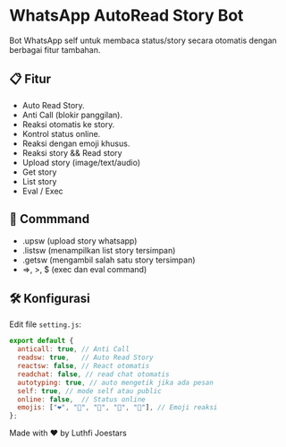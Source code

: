 # WhatsApp AutoRead Story Bot

Bot WhatsApp self untuk membaca status/story secara otomatis dengan berbagai fitur tambahan.

## 📋 Fitur
- Auto Read Story.
- Anti Call (blokir panggilan).
- Reaksi otomatis ke story.
- Kontrol status online.
- Reaksi dengan emoji khusus.
- Reaksi story && Read story
- Upload story (image/text/audio)
- Get story
- List story
- Eval / Exec

## 👾 Commmand
- .upsw (upload story whatsapp)
- .listsw (menampilkan list story tersimpan)
- .getsw (mengambil salah satu story tersimpan)
- =>, >, $ (exec dan eval command)

## 🛠️ Konfigurasi
Edit file `setting.js`:
```javascript
export default {
  anticall: true, // Anti Call
  readsw: true,   // Auto Read Story
  reactsw: false, // React otomatis
  readchat: false, // read chat otomatis
  autotyping: true, // auto mengetik jika ada pesan
  self: true, // mode self atau public
  online: false,  // Status online
  emojis: ["❤️", "💛", "💚", "💙", "💜"], // Emoji reaksi
};
```

Made with ❤️ by Luthfi Joestars
